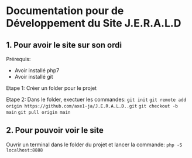 # Documentation pour de Développement du Site J.E.R.A.L.D

## 1. Pour avoir le site sur son ordi

Prérequis:
- Avoir installé php7
- Avoir installé git

Etape 1: Créer un folder pour le projet

Etape 2: Dans le folder, exectuer les commandes:
`git init`
`git remote add origin https://github.com/axe1-ja/J.E.R.A.L.D..git`
`git checkout -b main`
`git pull origin main`

## 2. Pour pouvoir voir le site

Ouvrir un terminal dans le folder du projet et lancer la commande:
`php -S localhost:8888`


